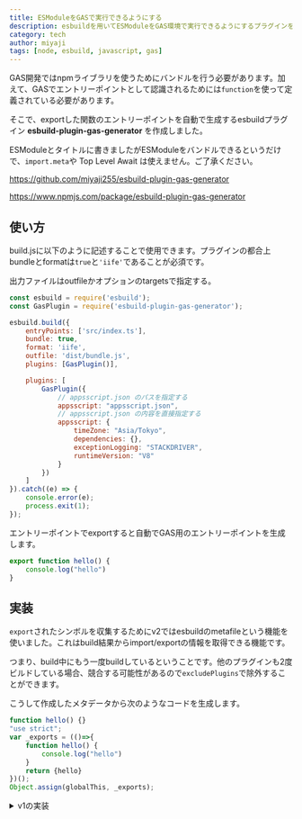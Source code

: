 ```yaml
---
title: ESModuleをGASで実行できるようにする
description: esbuildを用いてESModuleをGAS環境で実行できるようにするプラグインを作成しました。
category: tech
author: miyaji
tags: [node, esbuild, javascript, gas]
---
```


GAS開発ではnpmライブラリを使うためにバンドルを行う必要があります。加えて、GASでエントリーポイントとして認識されるためには`function`を使って定義されている必要があります。

そこで、exportした関数のエントリーポイントを自動で生成するesbuildプラグイン **esbuild-plugin-gas-generator** を作成しました。

ESModuleとタイトルに書きましたがESModuleをバンドルできるというだけで、`import.meta`や Top Level Await は使えません。ご了承ください。

https://github.com/miyaji255/esbuild-plugin-gas-generator

https://www.npmjs.com/package/esbuild-plugin-gas-generator

## 使い方

build.jsに以下のように記述することで使用できます。プラグインの都合上bundleとformatは`true`と`'iife'`であることが必須です。

出力ファイルはoutfileかオプションのtargetsで指定する。

```js
const esbuild = require('esbuild');
const GasPlugin = require('esbuild-plugin-gas-generator');

esbuild.build({
    entryPoints: ['src/index.ts'],
    bundle: true,
    format: 'iife',    
    outfile: 'dist/bundle.js',
    plugins: [GasPlugin()],

    plugins: [
        GasPlugin({
            // appsscript.json のパスを指定する
            appsscript: "appsscript.json",
            // appsscript.json の内容を直接指定する
            appsscript: {
                timeZone: "Asia/Tokyo",
                dependencies: {},
                exceptionLogging: "STACKDRIVER",
                runtimeVersion: "V8"
            }
        })
    ]
}).catch((e) => {
    console.error(e);
    process.exit(1);
});
```

エントリーポイントでexportすると自動でGAS用のエントリーポイントを生成します。

```typescript
export function hello() {
    console.log("hello")
}
```

## 実装

`export`されたシンボルを収集するためにv2ではesbuildのmetafileという機能を使いました。これはbuild結果からimport/exportの情報を取得できる機能です。

つまり、build中にもう一度buildしているということです。他のプラグインも2度ビルドしている場合、競合する可能性があるので`excludePlugins`で除外することができます。

こうして作成したメタデータから次のようなコードを生成します。

```javascript
function hello() {}
"use strict";
var _exports = (()=>{
    function hello() {
        console.log("hello")
    }
    return {hello}
})();
Object.assign(globalThis, _exports);
```

<details>
<summary>v1の実装</summary>

meriyahでパースしてexportした変数をすべて以下のように変換します

```javascript
function hello() {}
(()=>{
function hello() {
    console.log("hello")
}

globalThis.hello=hello;
})()
```

</details>
